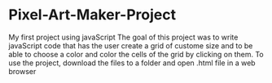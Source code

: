 # Pixel-Art-Maker-Project
My first project using javaScript
The goal of this project was to write javaScript code that has the user create a grid of custome size and to be able to choose a color and color the cells of the grid by clicking on them.
To use the project, download the files to a folder and open .html file in a web browser
